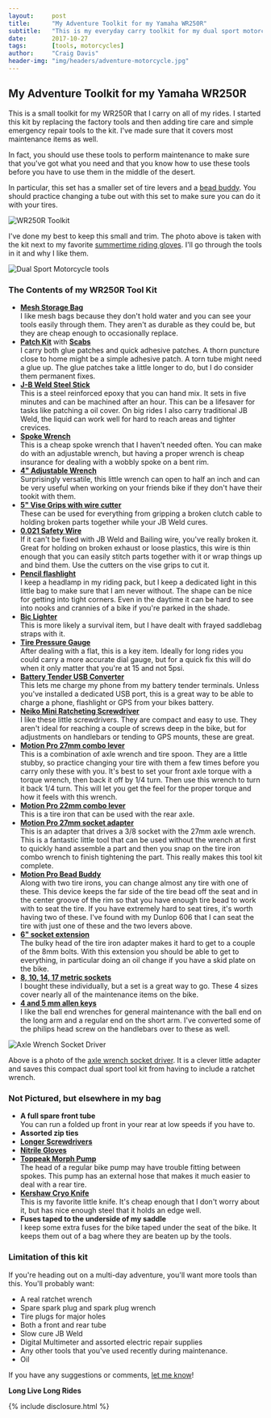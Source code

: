 ```yaml
---
layout:     post
title:      "My Adventure Toolkit for my Yamaha WR250R"
subtitle:   "This is my everyday carry toolkit for my dual sport motorcycle. This is a compact toolkit for a WR250R."
date:       2017-10-27
tags:       [tools, motorcycles]
author:     "Craig Davis"
header-img: "img/headers/adventure-motorcycle.jpg"
---
```


<style>
.overlay {
  background: rgba(0, 0, 0, 0.6);
}
</style>

## My Adventure Toolkit for my Yamaha WR250R

This is a small toolkit for my WR250R that I carry on all of my rides. I started
this kit by replacing the factory tools and then adding tire care and simple
emergency repair tools to the kit. I've made sure that it covers most
maintenance items as well.

In fact, you should use these tools to perform maintenance to make sure that
you've got what you need and that you know how to use these tools before you
have to use them in the middle of the desert.

In particular, this set has a smaller set of tire levers and a
[bead buddy](https://www.youtube.com/watch?v=Ir_Xo-g2dnQ). You should practice
changing a tube out with this set to make sure you can do it with your tires.

![WR250R Toolkit](/img/posts/adventure-motorcycle-tools/wr250r-toolkit.jpg)

I've done my best to keep this small and trim. The photo above is taken with the
kit next to my favorite [summertime riding gloves](http://amzn.to/2ySNDg9). I'll
go through the tools in it and why I like them.

![Dual Sport Motorcycle tools](/img/posts/adventure-motorcycle-tools/dual-sport-tools.jpg)

### The Contents of my WR250R Tool Kit

* __[Mesh Storage Bag](http://amzn.to/2iFJFUm)__<br>
  I like mesh bags because they don't hold water and you can see your
  tools easily through them. They aren't as durable as they could be, but they
  are cheap enough to occasionally replace.
* __[Patch Kit](http://amzn.to/2gKcryI)__ with __[Scabs](http://amzn.to/2gJOmIx)__<br>
  I carry both glue patches and quick adhesive patches. A thorn puncture close
  to home might be a simple adhesive patch. A torn tube might need a glue up.
  The glue patches take a little longer to do, but I do consider them
  permanent fixes.
* __[J-B Weld Steel Stick](http://amzn.to/2y9WWvg)__<br>
  This is a steel reinforced epoxy that you can hand mix. It sets in five
  minutes and can be machined after an hour. This can be a lifesaver for tasks
  like patching a oil cover. On big rides I also carry traditional JB Weld,
  the liquid can work well for hard to reach areas and tighter crevices.
* __[Spoke Wrench](http://amzn.to/2hgRTyD)__<br>
  This is a cheap spoke wrench that I haven't needed often. You can make
  do with an adjustable wrench, but having a proper wrench is cheap insurance
  for dealing with a wobbly spoke on a bent rim.
* __[4" Adjustable Wrench](http://amzn.to/2i9XAOv)__<br>
  Surprisingly versatile, this little wrench can open to half an inch and
  can be very useful when working on your friends bike if they don't have their
  tookit with them.
* __[5" Vise Grips with wire cutter](http://amzn.to/2gIJL9r)__<br>
  These can be used for everything from gripping a broken clutch cable to
  holding broken parts together while your JB Weld cures.
* __[0.021 Safety Wire](http://amzn.to/2hgQ8BA)__<br>
  If it can't be fixed with JB Weld and Bailing wire, you've really broken it.
  Great for holding on broken exhaust or loose plastics, this wire is thin
  enough that you can easily stitch parts together with it or wrap things up
  and bind them. Use the cutters on the vise grips to cut it.
* __[Pencil flashlight](http://amzn.to/2iaHBzE)__<br>
  I keep a headlamp in my riding pack, but I keep a dedicated light in this
  little bag to make sure that I am never without. The shape can be nice for
  getting into tight corners. Even in the daytime it can be hard to see into
  nooks and crannies of a bike if you're parked in the shade.
* __[Bic Lighter](http://amzn.to/2xvj8M4)__<br>
  This is more likely a survival item, but I have dealt with frayed saddlebag
  straps with it.
* __[Tire Pressure Gauge](http://amzn.to/2gJMQpP)__<br>
  After dealing with a flat, this is a key item. Ideally for long rides you
  could carry a more accurate dial gauge, but for a quick fix this will do
  when it only matter that you're at 15 and not 5psi.
* __[Battery Tender USB Converter](http://amzn.to/2gHr5qt)__<br>
  This lets me charge my phone from my battery tender terminals. Unless you've
  installed a dedicated USB port, this is a great way to be able to charge a
  phone, flashlight or GPS from your bikes battery.
* __[Neiko Mini Ratcheting Screwdriver](http://amzn.to/2ze8zRR)__<br>
  I like these little screwdrivers. They are compact and easy to use. They
  aren't ideal for reaching a couple of screws deep in the bike, but for
  adjustments on handlebars or tending to GPS mounts, these are great.
* __[Motion Pro 27mm combo lever](http://amzn.to/2zUhMfc)__<br>
  This is a combination of axle wrench and tire spoon. They are a little stubby,
  so practice changing your tire with them a few times before you carry only
  these with you. It's best to set your front axle torque with a torque wrench,
  then back it off by 1/4 turn. Then use this wrench to turn it back 1/4 turn.
  This will let you get the feel for the proper torque and how it feels with
  this wrench.
* __[Motion Pro 22mm combo lever](http://amzn.to/2zUIMeH)__<br>
  This is a tire iron that can be used with the rear axle.
* __[Motion Pro 27mm socket adapter](http://amzn.to/2gJFxhN)__<br>
  This is an adapter that drives a 3/8 socket with the 27mm axle wrench. This is
  a fantastic little tool that can be used without the wrench at first to
  quickly hand assemble a part and then you snap on the tire iron combo wrench
  to finish tightening the part. This really makes this tool kit complete.
* __[Motion Pro Bead Buddy](http://amzn.to/2gHgonY)__<br>
  Along with two tire irons, you can change almost any tire with one of these.
  This device keeps the far side of the tire bead off the seat and in the center
  groove of the rim so that you have enough tire bead to work with to seat the
  tire. If you have extremely hard to seat tires, it's worth having two of
  these. I've found with my Dunlop 606 that I can seat the tire with just
  one of these and the two levers above.
* __[6" socket extension](http://amzn.to/2ibVKgb)__<br>
  The bulky head of the tire iron adapter makes it hard to get to a couple of
  the 8mm bolts. With this extension you should be able to get to everything,
  in particular doing an oil change if you have a skid plate on the bike.
* __[8, 10, 14, 17 metric sockets](http://amzn.to/2hgFSsY)__<br>
  I bought these individually, but a set is a great way to go. These 4 sizes
  cover nearly all of the maintenance items on the bike.
* __[4 and 5 mm allen keys](http://amzn.to/2gJGUgr)__<br>
  I like the ball end wrenches for general maintenance with the ball end on the
  long arm and a regular end on the short arm. I've converted some of the
  philips head screw on the handlebars over to these as well.

![Axle Wrench Socket Driver](/img/posts/adventure-motorcycle-tools/axle-wrench.jpg)

Above is a photo of the [axle wrench socket driver](http://amzn.to/2gJFxhN). It
is a clever little adapter and saves this compact dual sport tool kit from
having to include a ratchet wrench.

### Not Pictured, but elsewhere in my bag
* __A full spare front tube__<br>
  You can run a folded up front in your rear at low speeds if you have to.
* __Assorted zip ties__
* __[Longer Screwdrivers](http://amzn.to/2zXcnEg)__
* __[Nitrile Gloves](http://amzn.to/2zUkW2y)__
* __[Toppeak Morph Pump](http://amzn.to/2gK612R)__<br>
  The head of a regular bike pump may have trouble fitting between spokes. This
  pump has an external hose that makes it much easier to deal with a rear tire.
* __[Kershaw Cryo Knife](http://amzn.to/2gKXRXD)__<br>
  This is my favorite little knife. It's cheap enough that I don't worry about
  it, but has nice enough steel that it holds an edge well.
* __Fuses taped to the underside of my saddle__<br>
  I keep some extra fuses for the bike taped under the seat of the bike. It
  keeps them out of a bag where they are beaten up by the tools.

### Limitation of this kit

If you're heading out on a multi-day adventure, you'll want more tools than
this. You'll probably want:

* A real ratchet wrench
* Spare spark plug and spark plug wrench
* Tire plugs for major holes
* Both a front and rear tube
* Slow cure JB Weld
* Digital Multimeter and assorted electric repair supplies
* Any other tools that you've used recently during maintenance.
* Oil



If you have any suggestions or comments, [let me know](https://twitter.com/There4Dev)!

**Long Live Long Rides**

{% include disclosure.html %}
